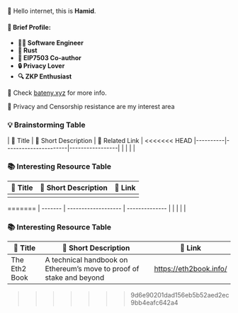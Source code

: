 👋 Hello internet, this is **Hamid**.

#### 💼 Brief Profile:
- **👨‍💻 Software Engineer**
- **🦀 Rust**
- **📝 EIP7503 Co-author**
- **🔒 Privacy Lover**
- **🔍 ZKP Enthusiast**

🔗 Check [bateny.xyz](https://bateny.xyz) for more info.

🚀 Privacy and Censorship resistance are my interest area

### 💡 Brainstorming Table

| 📌 Title | 📝 Short Description | 🔗 Related Link |
<<<<<<< HEAD
|----------|----------------------|-----------------|
|          |                      |                 |

### 📚 Interesting Resource Table

| 📌 Title | 📝 Short Description | 🔗 Link |
|----------|----------------------|---------|
|          |                      |         |
=======
| ------- | ------------------- | -------------- |
|         |                     |                |

### 📚 Interesting Resource Table

| 📌 Title      | 📝 Short Description                                                 | 🔗 Link                |
| ------------- | -------------------------------------------------------------------- | ---------------------- |
| The Eth2 Book | A technical handbook on Ethereum’s move to proof of stake and beyond | https://eth2book.info/ |
>>>>>>> 9d6e90201dad156eb5b52aed2ec9bb4eafc642a4
